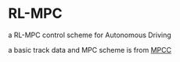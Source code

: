 # RL-MPC
a RL-MPC control scheme for Autonomous Driving

a basic track data and MPC scheme is from [MPCC](https://github.com/alexliniger/MPCC)
